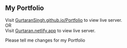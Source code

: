 <h2><b>My Portfolio</b></h2>

Visit <a href="https://gurtaransingh.github.io/Portfolio/">GurtaranSingh.github.io/Portfolio</a> to view live server.<br>OR<br>
Visit <a href="https://gurtaran.netlify.app">Gurtaran.netlify.app</a> to view live server.

Please tell me changes for my Portfolio
